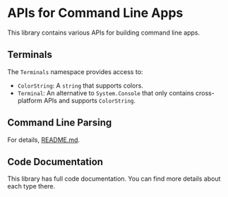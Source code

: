 ﻿# APIs for Command Line Apps

This library contains various APIs for building command line apps.

## Terminals

The `Terminals` namespace provides access to:

* `ColorString`: A `string` that supports colors.
* `Terminal`: An alternative to `System.Console` that only contains cross-platform APIs and supports `ColorString`.

## Command Line Parsing

For details, [README.md](AppMotor.CliApp/CommandLine/README.md).

## Code Documentation

This library has full code documentation. You can find more details about each type there.
